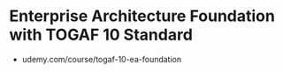 # Enterprise Architecture Foundation with TOGAF 10 Standard
* udemy.com/course/togaf-10-ea-foundation

